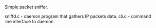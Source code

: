 Simple packet sniffer.

sniffd.c  - daemon program that gathers IP packets data.
cli.c     - command line interface to daemon.

